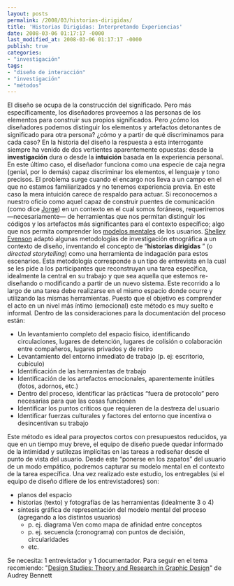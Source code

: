 ```yaml
---
layout: posts
permalink: /2008/03/historias-dirigidas/
title: 'Historias Dirigidas: Interpretando Experiencias'
date: 2008-03-06 01:17:17 -0000
last_modified_at: 2008-03-06 01:17:17 -0000
publish: true
categories:
- "investigación"
tags:
- "diseño de interacción"
- "investigación"
- "métodos"
---
```

El diseño se ocupa de la construcción del significado. Pero más específicamente, los diseñadores proveemos a las personas de los elementos para construir sus propios significados. Pero ¿cómo los diseñadores podemos distinguir los elementos y artefactos detonantes de significado para otra persona? ¿cómo y a partir de qué discriminamos para cada caso? En la historia del diseño la respuesta a esta interrogante siempre ha venido de dos vertientes aparentemente opuestas: desde la **investigación** dura o desde la **intuición** basada en la experiencia personal. En este último caso, el diseñador funciona como una especie de caja negra (genial, por lo demás) capaz discriminar los elementos, el lenguaje y tono precisos. El problema surge cuando el encargo nos lleva a un campo en el que no estamos familiarizados y no tenemos experiencia previa. En este caso la mera intuición carece de respaldo para actuar. Si reconocemos a nuestro oficio como aquel capaz de construir puentes de comunicación (como dice [Jorge](http://www.jbarahona.com/2007/04/17/celestial-mechanics/ "cuando habla de Tufte")) en un contexto en el cual somos foráneos, requeriremos —necesariamente— de herramientas que nos permitan distinguir los códigos y los artefactos más significantes para el contexto específico; algo que nos permita comprender los [modelos mentales](http://www.darcy.cl/usabilidad/%c2%bfque-son-los-modelos-mentales/ "lo que dice Darcy al respecto") de los usuarios. [Shelley Evenson](http://www.design.cmu.edu/show_person.php?t=f&id=ShelleyEvenson "Shelley Evenson, School of Design, CMU") adaptó algunas metodologías de investigación etnográfica a un contexto de diseño, inventando el concepto de “**historias dirigidas** ” (o _directed storytelling_) como una herramienta de indagación para estos escenarios. Esta metodología corresponde a un tipo de entrevista en la cual se les pide a los participantes que reconstruyan una tarea específica, idealmente la central en su trabajo y que sea aquella que estemos re-diseñando o modificando a partir de un nuevo sistema. Este recorrido a lo largo de una tarea debe realizarse en el mismo espacio donde ocurre y utilizando las mismas herramientas. Puesto que el objetivo es comprender el acto en un nivel más íntimo (emocional) este método es muy suelto e informal. Dentro de las consideraciones para la documentación del proceso están:

* Un levantamiento completo del espacio físico, identificando circulaciones, lugares de detención, lugares de colisión o colaboración entre compañeros, lugares privados y de retiro
* Levantamiento del entorno inmediato de trabajo (p. ej: escritorio, cubículo)
* Identificación de las herramientas de trabajo
* Identificación de los artefactos emocionales, aparentemente inútiles (fotos, adornos, etc.)
* Dentro del proceso, identificar las prácticas “fuera de protocolo” pero necesarias para que las cosas funcionen
* Identificar los puntos críticos que requieren de la destreza del usuario
* Identificar fuerzas culturales y factores del entorno que incentiva o desincentivan su trabajo

Este método es ideal para proyectos cortos con presupuestos reducidos, ya que en un tiempo muy breve, el equipo de diseño puede quedar informado de la intimidad y sutilezas implícitas en las tareas a rediseñar desde el punto de vista del usuario. Desde este “ponerse en los zapatos” del usuario de un modo empático, podremos capturar su modelo mental en el contexto de la tarea específica. Una vez realizado este estudio, los entregables (si el equipo de diseño difiere de los entrevistadores) son:
* planos del espacio
* historias (texto) y fotografías de las herramientas (idealmente 3 o 4)
* síntesis gráfica de representación del modelo mental del proceso (agregando a los distintos usuarios)
  * p. ej. diagrama Ven como mapa de afinidad entre conceptos
  * p. ej. secuencia (cronograma) con puntos de decisión, circularidades
  * etc.

Se necesita: 1 entrevistador y 1 documentador. Para seguir en el tema recomiendo: "[Design Studies: Theory and Research in Graphic Design](http://books.google.cl/books?id=Zu00m04mba4C "Ficha del libro en Google Books")" de Audrey Bennett
